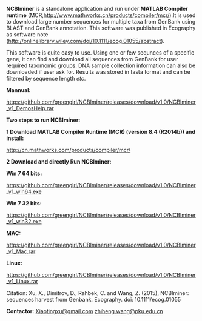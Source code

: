 **NCBIminer** is a standalone application and run under **MATLAB Compiler runtime** (MCR,http://www.mathworks.cn/products/compiler/mcr/).It is used to download large number sequences for multiple taxa from GenBank using BLAST and GenBank annotation. This software was published in Ecography as software note (http://onlinelibrary.wiley.com/doi/10.1111/ecog.01055/abstract).

This software is quite easy to use. Using one or few sequnces of a specific gene, it can find and download all sequences from GenBank for user required taxomomic groups. DNA sample collection information can also be downloaded if user ask for. Results was stored in fasta format and can be filtered by sequence length  _etc_.

**Mannual:**

https://github.com/greengirl/NCBIminer/releases/download/v1.0/NCBIminer_v1_DemosHelp.rar

**Two steps to run NCBIminer:**

**1 Download MATLAB Compiler Runtime (MCR) (version 8.4 (R2014b)) and install:**

http://cn.mathworks.com/products/compiler/mcr/


**2 Download and directly Run NCBIminer:**

**Win 7 64 bits:**

https://github.com/greengirl/NCBIminer/releases/download/v1.0/NCBIminer_v1_win64.exe


**Win 7 32 bits:**

https://github.com/greengirl/NCBIminer/releases/download/v1.0/NCBIminer_v1_win32.exe


**MAC:**

https://github.com/greengirl/NCBIminer/releases/download/v1.0/NCBIminer_v1_Mac.rar


**Linux:**

https://github.com/greengirl/NCBIminer/releases/download/v1.0/NCBIminer_v1_Linux.rar

Citation: Xu, X., Dimitrov, D., Rahbek, C. and Wang, Z. (2015), NCBIminer: sequences harvest from Genbank. Ecography. doi: 10.1111/ecog.01055

**Contactor:** Xiaotingxu@gmail.com zhiheng.wang@pku.edu.cn